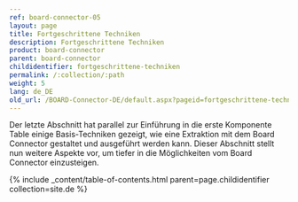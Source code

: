 ```yaml
---
ref: board-connector-05
layout: page
title: Fortgeschrittene Techniken
description: Fortgeschrittene Techniken
product: board-connector
parent: board-connector
childidentifier: fortgeschrittene-techniken
permalink: /:collection/:path
weight: 5
lang: de_DE
old_url: /BOARD-Connector-DE/default.aspx?pageid=fortgeschrittene-techniken
---
```


Der letzte Abschnitt hat parallel zur Einführung in die erste Komponente Table einige Basis-Techniken gezeigt, wie eine Extraktion mit dem Board Connector gestaltet und ausgeführt werden kann. Dieser Abschnitt stellt nun weitere Aspekte vor, um tiefer in die Möglichkeiten vom Board Connector einzusteigen.

{% include _content/table-of-contents.html parent=page.childidentifier collection=site.de %}
